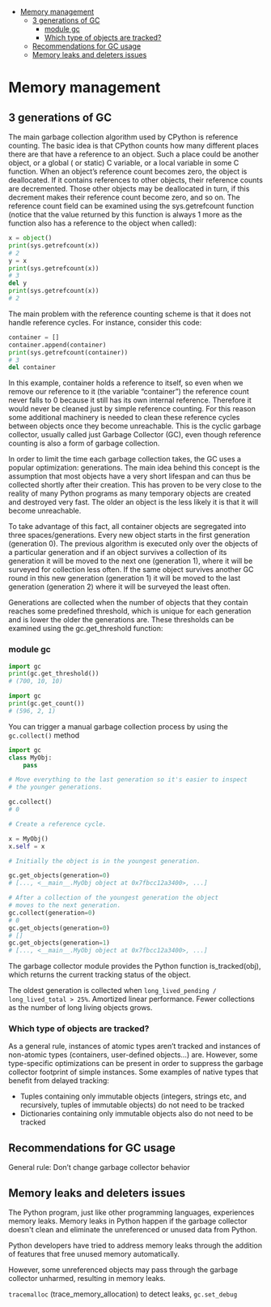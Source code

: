 <!-- TOC -->
* [Memory management](#memory-management)
  * [3 generations of GC](#3-generations-of-gc)
    * [module gc](#module-gc)
    * [Which type of objects are tracked?](#which-type-of-objects-are-tracked)
  * [Recommendations for GC usage](#recommendations-for-gc-usage)
  * [Memory leaks and deleters issues](#memory-leaks-and-deleters-issues)
<!-- TOC -->

# Memory management

## 3 generations of GC

The main garbage collection algorithm used by CPython is reference counting. The basic idea is that CPython counts how
many different places there are that have a reference to an object. Such a place could be another object, or a global (
or static) C variable, or a local variable in some C function. When an object’s reference count becomes zero, the object
is deallocated. If it contains references to other objects, their reference counts are decremented. Those other objects
may be deallocated in turn, if this decrement makes their reference count become zero, and so on. The reference count
field can be examined using the sys.getrefcount function (notice that the value returned by this function is always 1
more as the function also has a reference to the object when called):

```python
x = object()
print(sys.getrefcount(x))
# 2
y = x
print(sys.getrefcount(x))
# 3
del y
print(sys.getrefcount(x))
# 2
```

The main problem with the reference counting scheme is that it does not handle reference cycles. For instance, consider
this code:

```python
container = []
container.append(container)
print(sys.getrefcount(container))
# 3
del container
```

In this example, container holds a reference to itself, so even when we remove our reference to it (the variable
“container”) the reference count never falls to 0 because it still has its own internal reference. Therefore it would
never be cleaned just by simple reference counting. For this reason some additional machinery is needed to clean these
reference cycles between objects once they become unreachable. This is the cyclic garbage collector, usually called just
Garbage Collector (GC), even though reference counting is also a form of garbage collection.

In order to limit the time each garbage collection takes, the GC uses a popular optimization: generations. The main idea
behind this concept is the assumption that most objects have a very short lifespan and can thus be collected shortly
after their creation. This has proven to be very close to the reality of many Python programs as many temporary objects
are created and destroyed very fast. The older an object is the less likely it is that it will become unreachable.

To take advantage of this fact, all container objects are segregated into three spaces/generations. Every new object
starts in the first generation (generation 0). The previous algorithm is executed only over the objects of a particular
generation and if an object survives a collection of its generation it will be moved to the next one (generation 1),
where it will be surveyed for collection less often. If the same object survives another GC round in this new
generation (generation 1) it will be moved to the last generation (generation 2) where it will be surveyed the least
often.

Generations are collected when the number of objects that they contain reaches some predefined threshold, which is
unique for each generation and is lower the older the generations are. These thresholds can be examined using the
gc.get_threshold function:

### module gc

```python
import gc
print(gc.get_threshold())
# (700, 10, 10)
```

```python
import gc
print(gc.get_count())
# (596, 2, 1)
```

You can trigger a manual garbage collection process by using the `gc.collect()` method

```python
import gc
class MyObj:
    pass

# Move everything to the last generation so it's easier to inspect
# the younger generations.

gc.collect()
# 0

# Create a reference cycle.

x = MyObj()
x.self = x

# Initially the object is in the youngest generation.

gc.get_objects(generation=0)
# [..., <__main__.MyObj object at 0x7fbcc12a3400>, ...]

# After a collection of the youngest generation the object
# moves to the next generation.
gc.collect(generation=0)
# 0
gc.get_objects(generation=0)
# []
gc.get_objects(generation=1)
# [..., <__main__.MyObj object at 0x7fbcc12a3400>, ...]
```

The garbage collector module provides the Python function is_tracked(obj), which returns the current tracking status of
the object.

The oldest generation is collected when `long_lived_pending / long_lived_total > 25%`. Amortized linear
performance. Fewer collections as the number of long living objects grows.

### Which type of objects are tracked?

As a general rule, instances of atomic types aren’t tracked and instances of non-atomic types (containers, user-defined
objects…) are. However, some type-specific optimizations can be present in order to suppress the garbage collector
footprint of simple instances. Some examples of native types that benefit from delayed tracking:
- Tuples containing only immutable objects (integers, strings etc, and recursively, tuples of immutable objects) do not
need to be tracked
- Dictionaries containing only immutable objects also do not need to be tracked

## Recommendations for GC usage

General rule: Don’t change garbage collector behavior

## Memory leaks and deleters issues

The Python program, just like other programming languages, experiences memory leaks. Memory leaks in Python happen if
the garbage collector doesn't clean and eliminate the unreferenced or unused data from Python.

Python developers have tried to address memory leaks through the addition of features that free unused memory
automatically.

However, some unreferenced objects may pass through the garbage collector unharmed, resulting in memory leaks.

`tracemalloc` (trace_memory_allocation) to detect leaks, `gc.set_debug`
